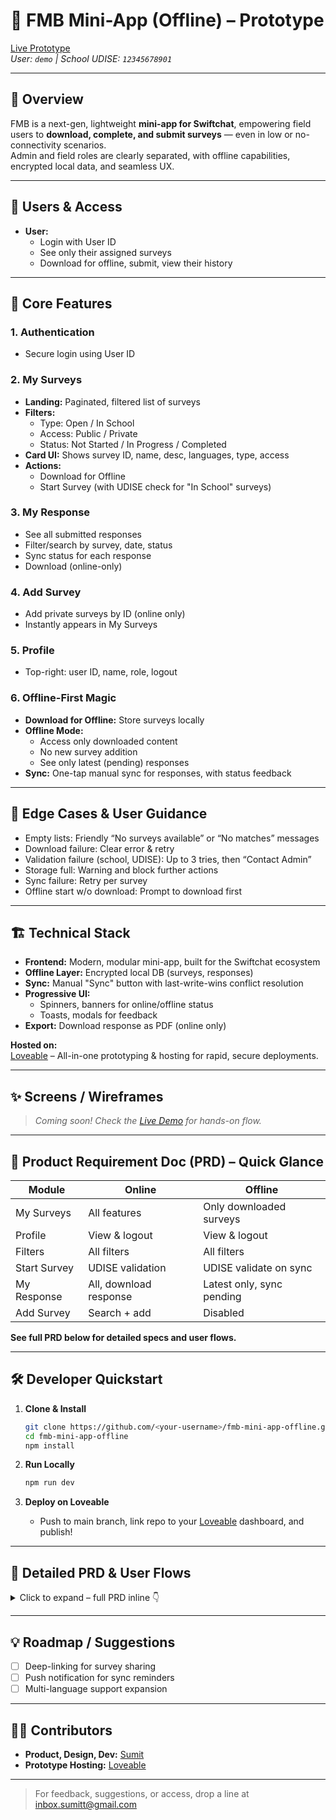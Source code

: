 # 🌟 FMB Mini-App (Offline) – Prototype

[Live Prototype](https://fmb-demo.lovable.app/)  
_User: `demo` | School UDISE: `12345678901`_

---

## 🧭 Overview

FMB is a next-gen, lightweight **mini-app for Swiftchat**, empowering field users to **download, complete, and submit surveys** — even in low or no-connectivity scenarios.  
Admin and field roles are clearly separated, with offline capabilities, encrypted local data, and seamless UX.

---

## 👥 Users & Access

- **User:**  
  - Login with User ID   
  - See only their assigned surveys  
  - Download for offline, submit, view their history

---

## 🚀 Core Features

### 1. Authentication  
- Secure login using User ID  

### 2. **My Surveys**  
- **Landing:** Paginated, filtered list of surveys  
- **Filters:**  
  - Type: Open / In School  
  - Access: Public / Private  
  - Status: Not Started / In Progress / Completed  
- **Card UI:** Shows survey ID, name, desc, languages, type, access  
- **Actions:**  
  - Download for Offline  
  - Start Survey (with UDISE check for "In School" surveys)

### 3. **My Response**  
- See all submitted responses  
- Filter/search by survey, date, status  
- Sync status for each response  
- Download (online-only)

### 4. **Add Survey**  
- Add private surveys by ID (online only)  
- Instantly appears in My Surveys

### 5. **Profile**  
- Top-right: user ID, name, role, logout

### 6. **Offline-First Magic**  
- **Download for Offline:** Store surveys locally  
- **Offline Mode:**  
  - Access only downloaded content  
  - No new survey addition  
  - See only latest (pending) responses  
- **Sync:** One-tap manual sync for responses, with status feedback

---

## 🔗 Edge Cases & User Guidance

- Empty lists: Friendly “No surveys available” or “No matches” messages  
- Download failure: Clear error & retry  
- Validation failure (school, UDISE): Up to 3 tries, then “Contact Admin”  
- Storage full: Warning and block further actions  
- Sync failure: Retry per survey  
- Offline start w/o download: Prompt to download first

---

## 🏗️ Technical Stack

- **Frontend:** Modern, modular mini-app, built for the Swiftchat ecosystem  
- **Offline Layer:** Encrypted local DB (surveys, responses)  
- **Sync:** Manual "Sync" button with last-write-wins conflict resolution  
- **Progressive UI:**  
  - Spinners, banners for online/offline status  
  - Toasts, modals for feedback  
- **Export:** Download response as PDF (online only)

**Hosted on:**  
[Loveable](https://lovable.app) – All-in-one prototyping & hosting for rapid, secure deployments.

---

## ✨ Screens / Wireframes

> *Coming soon! Check the [Live Demo](https://fmb-demo.lovable.app/) for hands-on flow.*

---

## 📜 Product Requirement Doc (PRD) – Quick Glance

| **Module**     | **Online** | **Offline** |
|----------------|------------|-------------|
| My Surveys     | All features | Only downloaded surveys |
| Profile        | View & logout | View & logout |
| Filters        | All filters | All filters |
| Start Survey   | UDISE validation | UDISE validate on sync |
| My Response    | All, download response | Latest only, sync pending |
| Add Survey     | Search + add | Disabled |

**See full PRD below for detailed specs and user flows.**

---

## 🛠️ Developer Quickstart

1. **Clone & Install**  
   ```sh
   git clone https://github.com/<your-username>/fmb-mini-app-offline.git
   cd fmb-mini-app-offline
   npm install


2. **Run Locally**

   ```sh
   npm run dev
   ```
3. **Deploy on Loveable**

   * Push to main branch, link repo to your [Loveable](https://lovable.app) dashboard, and publish!

---

## 📖 Detailed PRD & User Flows

<details>
<summary>Click to expand – full PRD inline 👇</summary>

### 1. Login & Authentication

* User enters ID
* Authenticated session scoped to their hierarchy

### 2. Survey List & Download

* User sees only allowed surveys
* Filters for quick access (type, access, status)
* **Download for Offline:** Spinner → Downloaded state

### 3. Survey Taking

* In School: UDISE entry required, verified live or at sync
* Offline mode: Must pre-download

### 4. My Response

* All responses listed (filtered, paginated)
* Sync status visible per response (Synced / Pending)
* Downloadable as PDF (online only)

### 5. Add Survey

* Only online
* Disabled offline with modal prompt

### 6. Profile

* View user info, logout

### 7. Offline/Online UI

* Persistent banner
* Disabled actions as appropriate

### 8. Edge Cases

* Empty, error, storage, network, validation flows with user guidance

</details>

---

## 💡 Roadmap / Suggestions

* [ ] Deep-linking for survey sharing
* [ ] Push notification for sync reminders
* [ ] Multi-language support expansion

---

## 👩‍💻 Contributors

* **Product, Design, Dev:** [Sumit](https://www.linkedin.com/in/in-sumit) 
* **Prototype Hosting:** [Loveable](https://lovable.app)

---

> For feedback, suggestions, or access, drop a line at [inbox.sumitt@gmail.com](mailto:inbox.sumitt@gmail.com)
